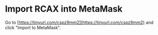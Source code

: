 # Import RCAX into MetaMask

Go to [https://tinyurl.com/cspz9mm2](https://tinyurl.com/cspz9mm2) and click "Import to MetaMask".
